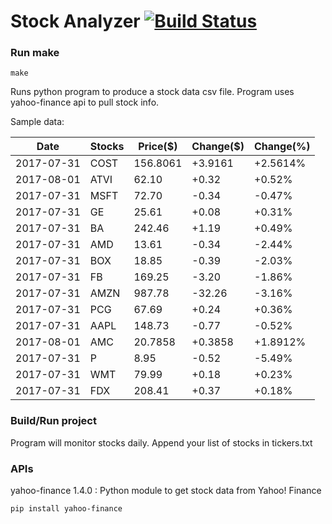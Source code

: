 # Stock Analyzer [![Build Status](https://travis-ci.org/ogoyal/StockAnalyzer.svg?branch=master)](https://travis-ci.org/ogoyal/StockAnalyzer)

### Run make
```
make
```

Runs python program to produce a stock data csv file. Program uses yahoo-finance api to pull stock info.

Sample data:

| Date| Stocks| Price($)| Change($)| Change(%) | 
| --- | --- | --- | --- | ---  | 
| 2017-07-31| COST| 156.8061| +3.9161| +2.5614% | 
| 2017-08-01| ATVI| 62.10| +0.32| +0.52% | 
| 2017-07-31| MSFT| 72.70| -0.34| -0.47% | 
| 2017-07-31| GE| 25.61| +0.08| +0.31% | 
| 2017-07-31| BA| 242.46| +1.19| +0.49% | 
| 2017-07-31| AMD| 13.61| -0.34| -2.44% | 
| 2017-07-31| BOX| 18.85| -0.39| -2.03% | 
| 2017-07-31| FB| 169.25| -3.20| -1.86% | 
| 2017-07-31| AMZN| 987.78| -32.26| -3.16% | 
| 2017-07-31| PCG| 67.69| +0.24| +0.36% | 
| 2017-07-31| AAPL| 148.73| -0.77| -0.52% | 
| 2017-08-01| AMC| 20.7858| +0.3858| +1.8912% | 
| 2017-07-31| P| 8.95| -0.52| -5.49% | 
| 2017-07-31| WMT| 79.99| +0.18| +0.23% | 
| 2017-07-31| FDX| 208.41| +0.37| +0.18% | 

### Build/Run project

Program will monitor stocks daily. Append your list of stocks in tickers.txt

### APIs
yahoo-finance 1.4.0 : Python module to get stock data from Yahoo! Finance

```
pip install yahoo-finance
```

